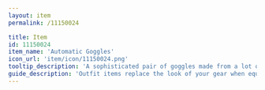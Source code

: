```yaml
---
layout: item
permalink: /11150024

title: Item
id: 11150024
item_name: 'Automatic Goggles'
icon_url: 'item/icon/11150024.png'
tooltip_description: 'A sophisticated pair of goggles made from a lot of small parts.'
guide_description: 'Outfit items replace the look of your gear when equipped.'
---
```

